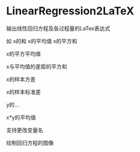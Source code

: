 # LinearRegression2LaTeX
输出线性回归方程及各过程量的LaTex表达式

如
x的和
x的平均值
x的平方和

x的平方平均值

x与平均值的差距的平方和

x的样本方差

x的样本标准差

y的...

x*y的平均值

支持更改变量名

绘制回归方程的图像
